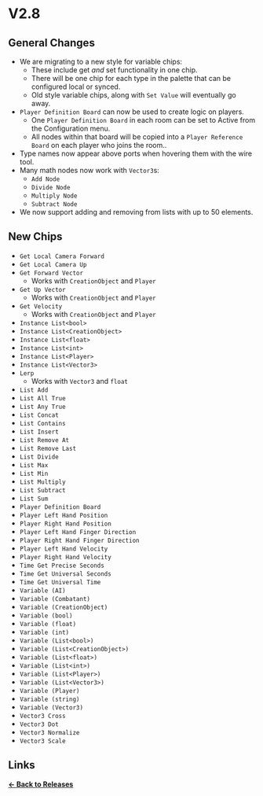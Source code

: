 # V2.8

## General Changes

* We are migrating to a new style for variable chips:
    * These include get _and_ set functionality in one chip.
    * There will be one chip for each type in the palette that can be configured local or synced.
    * Old style variable chips, along with `Set Value` will eventually go away.
 * `Player Definition Board` can now be used to create logic on players.
    * One `Player Definition Board` in each room can be set to Active from the Configuration menu.
    * All nodes within that board will be copied into a `Player Reference Board` on each player who joins the room..
* Type names now appear above ports when hovering them with the wire tool.
* Many math nodes now work with `Vector3`s:
    * `Add Node`
    * `Divide Node`
    * `Multiply Node`
    * `Subtract Node`
* We now support adding and removing from lists with up to 50 elements.

## New Chips

* `Get Local Camera Forward`
* `Get Local Camera Up`
* `Get Forward Vector`
    * Works with `CreationObject` and `Player`
* `Get Up Vector`
    * Works with `CreationObject` and `Player`
* `Get Velocity`
    * Works with `CreationObject` and `Player`
* `Instance List<bool>`
* `Instance List<CreationObject>`
* `Instance List<float>`
* `Instance List<int>`
* `Instance List<Player>`
* `Instance List<Vector3>`
* `Lerp`
    * Works with `Vector3` and `float`
* `List Add`
* `List All True`
* `List Any True`
* `List Concat`
* `List Contains`
* `List Insert`
* `List Remove At`
* `List Remove Last`
* `List Divide`
* `List Max`
* `List Min`
* `List Multiply`
* `List Subtract`
* `List Sum`
* `Player Definition Board`
* `Player Left Hand Position`
* `Player Right Hand Position`
* `Player Left Hand Finger Direction`
* `Player Right Hand Finger Direction`
* `Player Left Hand Velocity`
* `Player Right Hand Velocity`
* `Time Get Precise Seconds`
* `Time Get Universal Seconds`
* `Time Get Universal Time`
* `Variable (AI)`
* `Variable (Combatant)`
* `Variable (CreationObject)`
* `Variable (bool)`
* `Variable (float)`
* `Variable (int)`
* `Variable (List<bool>)`
* `Variable (List<CreationObject>)`
* `Variable (List<float>)`
* `Variable (List<int>)`
* `Variable (List<Player>)`
* `Variable (List<Vector3>)`
* `Variable (Player)`
* `Variable (string)`
* `Variable (Vector3)`
* `Vector3 Cross`
* `Vector3 Dot`
* `Vector3 Normalize`
* `Vector3 Scale`

## Links

**[<- Back to Releases](https://tyleo-rec.github.io/CircuitsV2Resources/releases/)**
